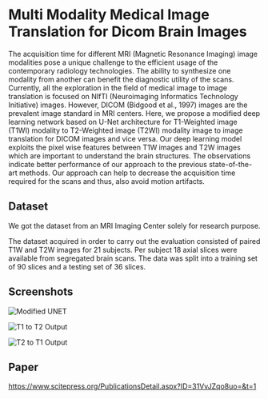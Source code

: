 
# Multi Modality Medical Image Translation for Dicom Brain Images


The acquisition time for different MRI (Magnetic Resonance Imaging) image modalities pose a unique challenge to the efficient usage of the contemporary radiology technologies. The ability to synthesize one modality
from another can benefit the diagnostic utility of the scans. Currently, all the exploration in the field of medical image to image translation is focused on NIfTI (Neuroimaging Informatics Technology Initiative) images.
However, DICOM (Bidgood et al., 1997) images are the prevalent image standard in MRI centers. Here,
we propose a modified deep learning network based on U-Net architecture for T1-Weighted image (T1WI)
modality to T2-Weighted image (T2WI) modality image to image translation for DICOM images and vice
versa. Our deep learning model exploits the pixel wise features between T1W images and T2W images which
are important to understand the brain structures. The observations indicate better performance of our approach
to the previous state-of-the-art methods. Our approach can help to decrease the acquisition time required for
the scans and thus, also avoid motion artifacts.





## Dataset

We got the dataset from an MRI Imaging Center solely for research purpose.

The dataset acquired in order to carry out the evaluation consisted of paired T1W and T2W images for
21 subjects. Per subject 18 axial slices were available
from segregated brain scans. The data was split into a
training set of 90 slices and a testing set of 36 slices.


## Screenshots

![Modified UNET ](https://github.com/yashvimalu/Medical-Image-Translation-Brain-MRI-Dicom-Images/blob/main/Final%20Unet.jpg)

![T1 to T2 Output ](https://github.com/yashvimalu/Medical-Image-Translation-Brain-MRI-Dicom-Images/blob/main/T1%20to%20T2.jpg)

![T2 to T1 Output ](https://github.com/yashvimalu/Medical-Image-Translation-Brain-MRI-Dicom-Images/blob/main/T2%20to%20T1.jpg)


## Paper

https://www.scitepress.org/PublicationsDetail.aspx?ID=31VvJZqo8uo=&t=1

